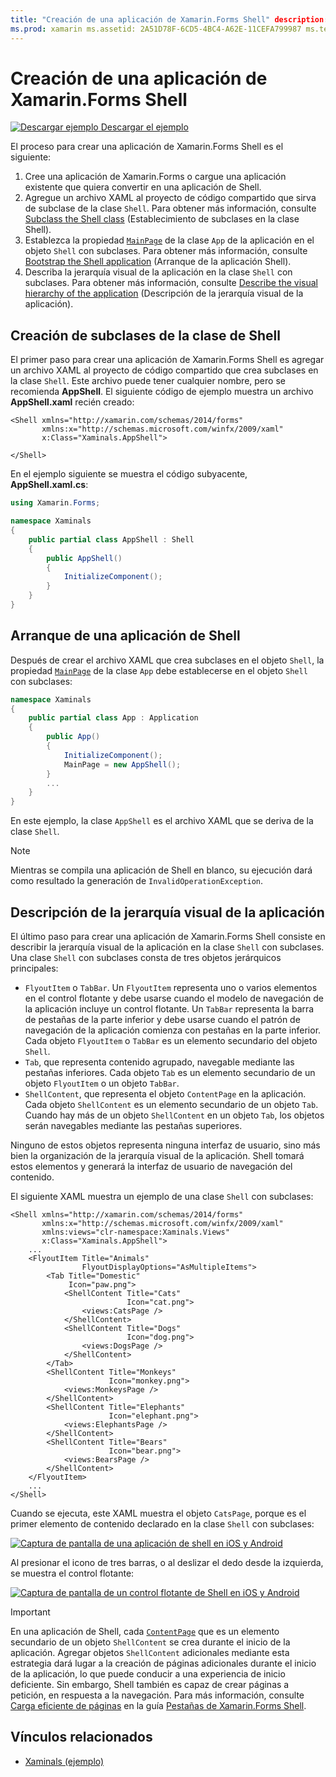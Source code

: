 ```yaml
---
title: "Creación de una aplicación de Xamarin.Forms Shell" description: "El proceso para crear una aplicación de Xamarin.Forms Shell consiste en crear un archivo XAML que sirva de subclase de la clase Shell, establecer la propiedad MainPage de la clase App de la aplicación en el objeto Shell con subclases y, después, describir la jerarquía visual de la aplicación en la clase Shell con subclases."
ms.prod: xamarin ms.assetid: 2A51D78F-6CD5-4BC4-A62E-11CEFA799987 ms.technology: xamarin-forms author: davidbritch ms.author: dabritch ms.date: 05/24/2019 no-loc: [Xamarin.Forms, Xamarin.Essentials]
---
```


# <a name="create-a-xamarinforms-shell-application"></a>Creación de una aplicación de Xamarin.Forms Shell

[![Descargar ejemplo](~/media/shared/download.png) Descargar el ejemplo](https://docs.microsoft.com/samples/xamarin/xamarin-forms-samples/userinterface-xaminals/)

El proceso para crear una aplicación de Xamarin.Forms Shell es el siguiente:

1. Cree una aplicación de Xamarin.Forms o cargue una aplicación existente que quiera convertir en una aplicación de Shell.
1. Agregue un archivo XAML al proyecto de código compartido que sirva de subclase de la clase `Shell`. Para obtener más información, consulte [Subclass the Shell class](#subclass-the-shell-class) (Establecimiento de subclases en la clase Shell).
1. Establezca la propiedad [`MainPage`](xref:Xamarin.Forms.Application.MainPage) de la clase `App` de la aplicación en el objeto `Shell` con subclases. Para obtener más información, consulte [Bootstrap the Shell application](#bootstrap-the-shell-application) (Arranque de la aplicación Shell).
1. Describa la jerarquía visual de la aplicación en la clase `Shell` con subclases. Para obtener más información, consulte [Describe the visual hierarchy of the application](#describe-the-visual-hierarchy-of-the-application) (Descripción de la jerarquía visual de la aplicación).

## <a name="subclass-the-shell-class"></a>Creación de subclases de la clase de Shell

El primer paso para crear una aplicación de Xamarin.Forms Shell es agregar un archivo XAML al proyecto de código compartido que crea subclases en la clase `Shell`. Este archivo puede tener cualquier nombre, pero se recomienda **AppShell**. El siguiente código de ejemplo muestra un archivo **AppShell.xaml** recién creado:

```xaml
<Shell xmlns="http://xamarin.com/schemas/2014/forms"
       xmlns:x="http://schemas.microsoft.com/winfx/2009/xaml"
       x:Class="Xaminals.AppShell">

</Shell>
```

En el ejemplo siguiente se muestra el código subyacente, **AppShell.xaml.cs**:

```csharp
using Xamarin.Forms;

namespace Xaminals
{
    public partial class AppShell : Shell
    {
        public AppShell()
        {
            InitializeComponent();
        }
    }
}
```

## <a name="bootstrap-the-shell-application"></a>Arranque de una aplicación de Shell

Después de crear el archivo XAML que crea subclases en el objeto `Shell`, la propiedad [`MainPage`](xref:Xamarin.Forms.Application.MainPage) de la clase `App` debe establecerse en el objeto `Shell` con subclases:

```csharp
namespace Xaminals
{
    public partial class App : Application
    {
        public App()
        {
            InitializeComponent();
            MainPage = new AppShell();
        }
        ...
    }
}
```

En este ejemplo, la clase `AppShell` es el archivo XAML que se deriva de la clase `Shell`.

> [!NOTE]
> Mientras se compila una aplicación de Shell en blanco, su ejecución dará como resultado la generación de `InvalidOperationException`.

## <a name="describe-the-visual-hierarchy-of-the-application"></a>Descripción de la jerarquía visual de la aplicación

El último paso para crear una aplicación de Xamarin.Forms Shell consiste en describir la jerarquía visual de la aplicación en la clase `Shell` con subclases. Una clase `Shell` con subclases consta de tres objetos jerárquicos principales:

- `FlyoutItem` o `TabBar`. Un `FlyoutItem` representa uno o varios elementos en el control flotante y debe usarse cuando el modelo de navegación de la aplicación incluye un control flotante. Un `TabBar` representa la barra de pestañas de la parte inferior y debe usarse cuando el patrón de navegación de la aplicación comienza con pestañas en la parte inferior. Cada objeto `FlyoutItem` o `TabBar` es un elemento secundario del objeto `Shell`.
- `Tab`, que representa contenido agrupado, navegable mediante las pestañas inferiores. Cada objeto `Tab` es un elemento secundario de un objeto `FlyoutItem` o un objeto `TabBar`.
- `ShellContent`, que representa el objeto `ContentPage` en la aplicación. Cada objeto `ShellContent` es un elemento secundario de un objeto `Tab`. Cuando hay más de un objeto `ShellContent` en un objeto `Tab`, los objetos serán navegables mediante las pestañas superiores.

Ninguno de estos objetos representa ninguna interfaz de usuario, sino más bien la organización de la jerarquía visual de la aplicación. Shell tomará estos elementos y generará la interfaz de usuario de navegación del contenido.

El siguiente XAML muestra un ejemplo de una clase `Shell` con subclases:

```xaml
<Shell xmlns="http://xamarin.com/schemas/2014/forms"
       xmlns:x="http://schemas.microsoft.com/winfx/2009/xaml"
       xmlns:views="clr-namespace:Xaminals.Views"
       x:Class="Xaminals.AppShell">
    ...
    <FlyoutItem Title="Animals"
                FlyoutDisplayOptions="AsMultipleItems">
        <Tab Title="Domestic"
             Icon="paw.png">
            <ShellContent Title="Cats"
                          Icon="cat.png">
                <views:CatsPage />
            </ShellContent>
            <ShellContent Title="Dogs"
                          Icon="dog.png">
                <views:DogsPage />
            </ShellContent>
        </Tab>
        <ShellContent Title="Monkeys"
                      Icon="monkey.png">
            <views:MonkeysPage />
        </ShellContent>
        <ShellContent Title="Elephants"
                      Icon="elephant.png">  
            <views:ElephantsPage />
        </ShellContent>
        <ShellContent Title="Bears"
                      Icon="bear.png">
            <views:BearsPage />
        </ShellContent>
    </FlyoutItem>
    ...
</Shell>
```

Cuando se ejecuta, este XAML muestra el objeto `CatsPage`, porque es el primer elemento de contenido declarado en la clase `Shell` con subclases:

[![Captura de pantalla de una aplicación de shell en iOS y Android](create-images/cats.png "Aplicación de shell")](create-images/cats-large.png#lightbox "Aplicación de shell")

Al presionar el icono de tres barras, o al deslizar el dedo desde la izquierda, se muestra el control flotante:

[![Captura de pantalla de un control flotante de Shell en iOS y Android](create-images/flyout-reduced.png "Control flotante de Shell")](create-images/flyout-reduced-large.png#lightbox "Control flotante de Shell")

> [!IMPORTANT]
> En una aplicación de Shell, cada [`ContentPage`](xref:Xamarin.Forms.ContentPage) que es un elemento secundario de un objeto `ShellContent` se crea durante el inicio de la aplicación. Agregar objetos `ShellContent` adicionales mediante esta estrategia dará lugar a la creación de páginas adicionales durante el inicio de la aplicación, lo que puede conducir a una experiencia de inicio deficiente. Sin embargo, Shell también es capaz de crear páginas a petición, en respuesta a la navegación. Para más información, consulte [Carga eficiente de páginas](tabs.md#efficient-page-loading) en la guía [Pestañas de Xamarin.Forms Shell](tabs.md).

## <a name="related-links"></a>Vínculos relacionados

- [Xaminals (ejemplo)](https://docs.microsoft.com/samples/xamarin/xamarin-forms-samples/userinterface-xaminals/)
